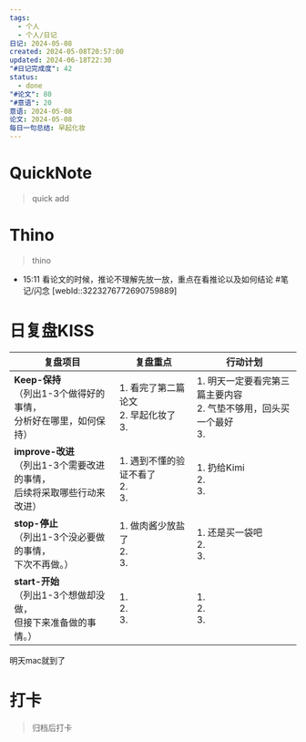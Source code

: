 ```yaml
---
tags:
  - 个人
  - 个人/日记
日记: 2024-05-08
created: 2024-05-08T20:57:00
updated: 2024-06-18T22:30
"#日记完成度": 42
status:
  - done
"#论文": 80
"#意语": 20
意语: 2024-05-08
论文: 2024-05-08
每日一句总结: 早起化妆
---
```

# QuickNote
> quick add

# Thino
> thino
- 15:11 
	看论文的时候，推论不理解先放一放，重点在看推论以及如何结论
	#笔记/闪念 [webId::3223276772690759889]

# 日复盘KISS
| **复盘项目**                                             | **复盘重点**                       | **行动计划**                                     |
| ---------------------------------------------------- | ------------------------------ | -------------------------------------------- |
| **Keep-保持**<br>（列出1-3个做得好的事情，<br>   分析好在哪里，如何保持）     | 1.  看完了第二篇论文<br>2. 早起化妆了<br>3. | 1.  明天一定要看完第三篇主要内容<br>2. 气垫不够用，回头买一个最好<br>3. |
| **improve-改进**<br>（列出1-3个需要改进的事情，<br>  后续将采取哪些行动来改进） | 1.  遇到不懂的验证不看了<br>2. <br>3.    | 1.  扔给Kimi<br>2. <br>3.                      |
| **stop-停止**<br>（列出1-3个没必要做的事情，<br>下次不再做。）            | 1.  做肉酱少放盐了<br>2. <br>3.       | 1.  还是买一袋吧<br>2. <br>3.                      |
| **start-开始**<br>（列出1-3个想做却没做，<br>但接下来准备做的事情。）        | 1.  <br>2. <br>3.              | 1.  <br>2. <br>3.                            |
明天mac就到了


# 打卡
> 归档后打卡


